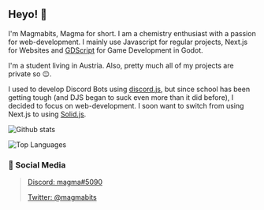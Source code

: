 ## Heyo! 🥰
I'm Magmabits, Magma for short. I am a chemistry enthusiast with a passion for web-development. I mainly use Javascript for regular projects, Next.js for Websites and [GDScript](https://gdscript.com) for Game Development in Godot.

I'm a student living in Austria. Also, pretty much all of my projects are private so 😐.


I used to develop Discord Bots using [discord.js](https://www.npmjs.com/package/discord.js), but since school has been getting tough (and DJS began to suck even more than it did before), I decided to focus on web-development. I soon want to switch from using Next.js to using [Solid.js](https://www.solidjs.com).

![Github stats](https://github-readme-stats.vercel.app/api?username=magmabits&theme=jolly&show_icons=true&count_private=true)

![Top Languages](https://github-readme-stats.vercel.app/api/top-langs/?username=magmabits&layout=compact)

### 🌸 Social Media
> [Discord: magma#5090](https://discord.com/users/611292879201239051)
> 
> [Twitter: @magmabits](https://twitter.com/magmabits)
